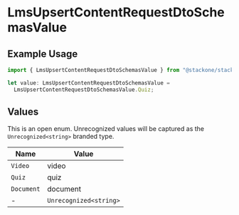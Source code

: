 # LmsUpsertContentRequestDtoSchemasValue

## Example Usage

```typescript
import { LmsUpsertContentRequestDtoSchemasValue } from "@stackone/stackone-client-ts/sdk/models/shared";

let value: LmsUpsertContentRequestDtoSchemasValue =
  LmsUpsertContentRequestDtoSchemasValue.Quiz;
```

## Values

This is an open enum. Unrecognized values will be captured as the `Unrecognized<string>` branded type.

| Name                   | Value                  |
| ---------------------- | ---------------------- |
| `Video`                | video                  |
| `Quiz`                 | quiz                   |
| `Document`             | document               |
| -                      | `Unrecognized<string>` |